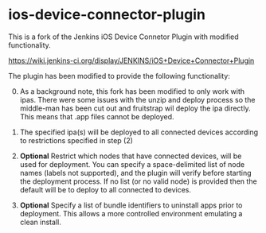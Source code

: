 ios-device-connector-plugin
===========================

This is a fork of the Jenkins iOS Device Connetor Plugin with modified functionality.

https://wiki.jenkins-ci.org/display/JENKINS/iOS+Device+Connector+Plugin

The plugin has been modified to provide the following functionality:

0. As a background note, this fork has been modified to only work with ipas. There were some issues
with the unzip and deploy process so the middle-man has been cut out and fruitstrap wil
deploy the ipa directly. This means that .app files cannot be deployed.

1. The specified ipa(s) will be deployed to all connected devices according to
restrictions specified in step (2)

2. **Optional** Restrict which nodes that have connected devices, will be used for deployment.
You can specify a space-delimited list of node names (labels not supported), and the
plugin will verify before starting the deployment process. If no list (or no valid node)
is provided then the default will be to deploy to all connected to devices.

3. **Optional** Specify a list of bundle identifiers to uninstall apps prior to deployment. This
allows a more controlled environment emulating a clean install.